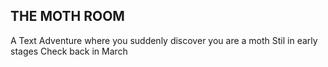
## THE MOTH ROOM
A Text Adventure where you suddenly discover you are a moth
Stil in early stages
Check back in March
